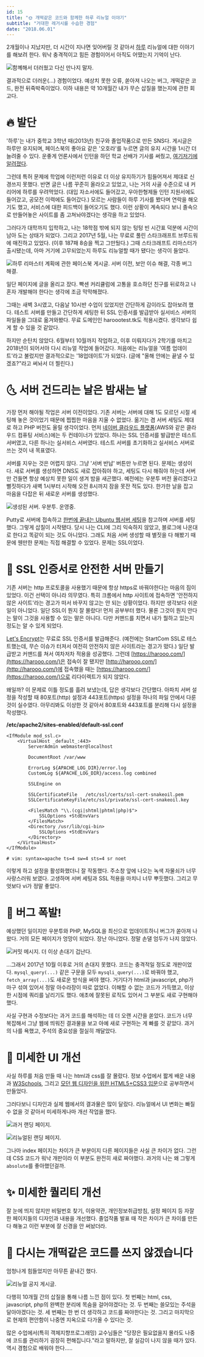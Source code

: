 ```yaml
---
id: 15
title: "🌞 개떡같은 코드와 함께한 하루 리뉴얼 이야기"
subtitle: "거대한 레거시를 수습한 경험"
date: "2018.06.01"
---
```


2개월이나 지났지만, 더 시간이 지나면 잊어버릴 것 같아서 [하루](https://harooo.com/harooo/) 리뉴얼에 대한 이야기를 해보려 한다. 워낙 충격적이고 힘든 경험이어서 아직도 어땠는지 기억이 난다.

![함꼐해서 더러웠고 다신 만나지 말자.](/images/99A6CE3A5B10311A2F.webp)

결과적으로 더러운(...) 경험이었다. 예상치 못한 오류, 쏟아져 나오는 버그, 개떡같은 코드, 완전 뒤죽박죽이었다. 이하 내용은 약 10개월간 내가 무슨 삽질을 했는지에 관한 회고다.

# 🔥 발단

'하루'는 내가 중학교 3학년 때(2013년) 친구와 졸업작품으로 만든 SNS다. 게시글은 하루만 유지되며, 페이스북의 좋아요 같은 '오호라'를 누르면 글의 유지 시간을 1시간 더 늘려줄 수 있다. 운좋게 언론사에서 인턴을 하던 학교 선배가 기사를 써줬고, [여기저기에 알려졌다](https://parksb.github.io/about.html).

그런데 특허 문제에 학업에 이런저런 이유로 더 이상 유지하기가 힘들어져서 제대로 신경쓰지 못했다. 반면 글은 나름 꾸준히 올라오고 있었고, 나는 거의 사골 수준으로 내 커리어에 하루를 우려먹었다. (대입 자소서에도 들어갔고, 우아한형제들 인턴 지원서에도 들어갔고, 공모전 이력에도 들어갔다.) 모르는 사람들이 하루 기사를 봤다며 연락을 해오기도 했고, 서비스에 대한 피드백이 들어오기도 했다. 이런 상황이 계속되다 보니 졸속으로 만들어놓은 사이트를 좀 고쳐놔야겠다는 생각을 하고 있었다.

그러다가 대학까지 입학하고, 나는 18학점 밖에 되지 않는 텅텅 빈 시간표 덕분에 시간이 남아 도는 상태가 되었다. 그리고 2017년 5월, 나는 무료로 풀린 스타크래프트 브루드워에 매진하고 있었다. (이후 187패 8승을 찍고 그만뒀다.) 그때 스타크래프트 리마스터가 출시됐는데, 아마 거기에 고무되었는지 하루도 리뉴얼할 때가 됐다는 생각이 들었다.

![하루 리마스터 계획에 관한 페이스북 게시글. 서버 이전, 보안 이슈 해결, 각종 버그 해결.](/images/99EA8E4F5B10115118.webp)

일단 페이지에 글을 올리고 잤다. 빡센 커리큘럼에 고통을 호소하던 친구를 뒤로하고 나 혼자 개발해야 한다는 생각에 조금 막막해졌다.

그때는 새벽 3시였고, 다음날 10시반 수업이 있었지만 간단하게 감이라도 잡아보려 했다. 테스트 서버를 만들고 간단하게 세팅한 뒤 SSL 인증서를 발급받아 실서비스 서버의 파일들을 그대로 옮겨와봤다. 무료 도메인인 haroootest.tk도 적용시켰다. 생각보다 쉽게 할 수 있을 것 같았다.

하지만 순탄치 않았다. 6월부터 10월까지 작업하고, 이후 미뤄지다가 2학기를 마치고 2018년이 되어서야 다시 리뉴얼 작업에 들어갔다. 처음에는 리뉴얼을 '여름 업데이트'라고 불렀지만 결과적으로는 '18업데이트'가 되었다. (글에 "올해 안에는 끝낼 수 있겠죠?"라고 써놔서 더 찔린다.)

# 🌜 서버 건드리는 날은 밤새는 날

가장 먼저 해야될 작업은 서버 이전이었다. 기존 서버는 서버에 대해 1도 모르던 시절 세팅해 놓은 것이었기 때문에 찝찝한 마음을 지울 수 없었다. 옮기는 겸 서버 세팅도 제대로 하고 PHP 버전도 올릴 생각이었다. 먼저 [네이버 클라우드 플랫폼](https://www.ncloud.com/)(AWS와 같은 클라우드 컴퓨팅 서비스)에는 두 컨테이너가 있었다. 하나는 SSL 인증서를 발급받은 테스트 서버였고, 다른 하나는 실서비스 서버였다. 테스트 서버를 초기화하고 실서비스 서버로 쓰는 것이 내 목표였다.

서버를 지우는 것은 어렵지 않다. 그냥 '서버 반납' 버튼만 누르면 된다. 문제는 생성이다. 새로 서버를 생성하면 DNS도 새로 잡아줘야 하고, 세팅도 다시 해줘야 하는데 서버만 건들면 항상 예상치 못한 일이 생겨 밤을 새곤했다. 예전에는 우분투 버전 올리겠다고 뻘짓하다가 새벽 1시부터 시작해 오전 8시까지 잠을 못잔 적도 있다. 한가한 날을 잡고 마음을 다잡은 뒤 새로운 서버를 생성했다.

![생성된 서버. 우분투. 운영중.](/images/99B66C365B10216030.webp)

Putty로 서버에 접속하고 [한번에 끝내는 Ubuntu 웹서버 세팅](https://blog.lael.be/post/73)을 참고하며 서버를 세팅했다. 그렇게 삽질이 시작됐다. 당시 나는 CLI에 그리 익숙하지 않았고, 블로그에 나온대로 한다고 똑같이 되는 것도 아니었다. 그래도 처음 서버 생성할 때 별짓을 다 해봤기 때문에 웬만한 문제는 직접 해결할 수 있었다. 문제는 SSL이었다.

# 🔐 SSL 인증서로 안전한 서버 만들기

기존 서버는 http 프로토콜을 사용했기 때문에 항상 https로 바꿔야한다는 마음의 짐이 있었다. 이건 선택이 아니라 의무였다. 특히 크롬에서 http 사이트에 접속하면 '안전하지 않은 사이트'라는 경고가 떠서 바꾸지 않고는 안 되는 상황이었다. 하지만 생각보다 쉬운 일이 아니었다. 일단 SSL이 뭔지 잘 몰랐다! 먼저 공부부터 했다. 물론 그것이 뭔지 안다는 말이 그것을 사용할 수 있는 말은 아니다. 다만 커맨드를 치면서 내가 뭘하고 있는지 정도는 알 수 있게 되었다.

[Let's Encrypt](https://letsencrypt.org/)는 무료로 SSL 인증서를 발급해준다. (예전에는 StartCom SSL로 테스트했는데, 무슨 이슈가 터져서 여전히 안전하지 않은 사이트라는 경고가 떴다.) 일단 발급받고 커맨드를 쳐서 여차저차 적용을 성공했다. 그런데 [https://harooo.com/](https://harooo.com/)은 접속이 잘 됐지만 [http://harooo.com/](http://harooo.com/)에 접속했을 때는 [https://harooo.com/](https://harooo.com/)으로 리다이렉트가 되지 않았다.

왜일까? 이 문제로 이틀 정도를 흘려 보냈는데, 답은 생각보다 간단했다. 아파치 서버 설정을 작성할 때 80포트(http) 설정과 443포트(https) 설정을 하나의 파일 안에서 다룬 것이 실수였다. 아무리봐도 이상한 것 같아서 80포트와 443포트를 분리해 다시 설정을 작성했다.

**/etc/apache2/sites-enabled/default-ssl.conf**

```vim
<IfModule mod_ssl.c>
    <VirtualHost _default_:443>
        ServerAdmin webmaster@localhost
    
        DocumentRoot /var/www
    
        ErrorLog ${APACHE_LOG_DIR}/error.log
        CustomLog ${APACHE_LOG_DIR}/access.log combined
    
        SSLEngine on
    
        SSLCertificateFile   /etc/ssl/certs/ssl-cert-snakeoil.pem
        SSLCertificateKeyFile/etc/ssl/private/ssl-cert-snakeoil.key
    
        <FilesMatch "\\.(cgi|shtml|phtml|php)$">
            SSLOptions +StdEnvVars
        </FilesMatch>
        <Directory /usr/lib/cgi-bin>
            SSLOptions +StdEnvVars
        </Directory>
    </VirtualHost>
</IfModule>
    
# vim: syntax=apache ts=4 sw=4 sts=4 sr noet
```

이렇게 하고 설정을 활성화했더니 잘 작동했다. 주소창 앞에 나오는 녹색 자물쇠가 너무 사랑스러워 보였다. 고생하며 서버 세팅과 SSL 적용을 마치니 너무 뿌듯했다. 그리고 무엇보다 vi가 정말 좋았다.

# 🐜 버그 폭발!

예상했던 일이지만 우분투와 PHP, MySQL을 최신으로 업데이트하니 버그가 쏟아져 나왔다. 거의 모든 페이지가 엉망이 되었다. 장난 아니었다. 정말 손댈 엄두가 나지 않았다.

![커밋 메시지. 더 이상 손대기 겁난다.](/images/990A1B3B5B102DFC0A.webp)

...그래서 2017년 10월 이후로 거의 손대지 못했다. 코드는 충격적일 정도로 개판이었다. `mysql_query(...)` 같은 구문을 모두 `mysqli_query(...)`로 바꿔야 했고, `fetch_array(...)`도 새로운 방식을 써야 했다. 거기다가 html과 javascript, php가 마구 섞여 있어서 정말 아수라장이 따로 없었다. 이해할 수 없는 코드가 가득했고, 이상한 시점에 쿼리를 날리기도 했다. 애초에 잘못된 로직도 있어서 그 부분도 새로 구현해야 했다.

사실 구현과 수정보다는 과거 코드를 해석하는 데 더 오랜 시간을 쏟았다. 코드가 너무 복잡해서 그냥 웹에 띄워진 결과물을 보고 아예 새로 구현하는 게 빠를 것 같았다. 과거의 나를 욕했고, 주석의 중요성을 절실히 깨달았다.

# 🎨 미세한 UI 개선

사실 하루를 처음 만들 때 나는 html과 css를 잘 몰랐다. 정보 수업에서 짧게 배운 내용과 [W3Schools](https://www.w3schools.com/), 그리고 [모던 웹 디자인을 위한 HTML5+CSS3 입문](http://www.hanbit.co.kr/store/books/look.php?p_code=B3047871582)으로 공부하면서 만들었다.

그러다보니 디자인과 실제 웹에서의 결과물은 많이 달랐다. 리뉴얼에서 UI 변화는 빠질 수 없을 것 같아서 미세하게나마 개선 작업을 했다.

![과거 랜딩 페이지.](/images/996704355B1029D433.webp)

![리뉴얼된 랜딩 페이지.](/images/9950C1455B214D5B27.webp)

그나마 index 페이지는 차이가 큰 부분이지 다른 페이지들은 사실 큰 차이가 없다. 그런데 CSS 코드가 워낙 개판이라 이 부분도 완전히 새로 짜야했다. 과거의 나는 왜 그렇게 `absolute`를 좋아했던걸까.

# ✨ 미세한 퀄리티 개선

잘 눈에 띄지 않지만 비밀번호 찾기, 이용약관, 개인정보취급방침, 설정 페이지 등 자잘한 페이지들의 디자인과 내용을 개선했다. 졸업작품 발표 때 작은 차이가 큰 차이를 만든다 해놓고 이런 부분에 잘 신경을 안 써놨더라.

# 🤯 다시는 개떡같은 코드를 쓰지 않겠습니다

엄청나게 힘들었지만 아무튼 끝내긴 했다.

![리뉴얼 공지 게시글.](/images/99747A3A5B1010D311.webp)

다행히 10개월 간의 삽질을 통해 나름 느낀 점이 있다. 첫 번째는 html, css, javascript, php의 완벽한 분리에 목숨을 걸어야겠다는 것. 두 번째는 쓸모있는 주석을 달아야겠다는 것. 세 번째는 한 번 더 생각하고 코드를 짜야한다는 것. 그리고 마지막으로 현재의 편안함이 나중엔 지옥으로 다가올 수 있다는 것.

많은 수업에서(특히 객체지향프로그래밍) 교수님들은 "당장은 필요없을지 몰라도 나중에 코드를 관리하기 굉장히 편해집니다."라고 말하지만, 잘 실감이 나지 않을 때가 있다. 역시 경험으로 배워야 한다.....
